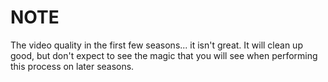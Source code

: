 # NOTE
The video quality in the first few seasons... it isn't great.  It will clean up good, but don't expect to see the magic that you will see when performing this process on later seasons.
